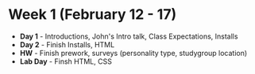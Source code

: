 # Week 1 (February 12 - 17)
* **Day 1** - Introductions, John's Intro talk, Class Expectations, Installs
* **Day 2** - Finish Installs, HTML
* **HW** - Finish prework, surveys (personality type, studygroup location)
* **Lab Day** - Finsh HTML, CSS